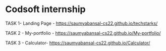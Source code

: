 # Codsoft internship

TASK 1- Landing Page - https://saumyabansal-cs22.github.io/techstarks/

TASK 2 - My-portfolio - https://saumyabansal-cs22.github.io/My-portfolio/

TASK 3 - Calculator- https://saumyabansal-cs22.github.io/Calculator/

